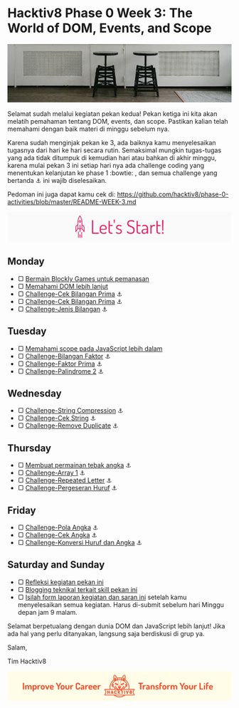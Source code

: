 # Hacktiv8 Phase 0 Week 3: The World of DOM, Events, and Scope

![Header](assets/header-w3.jpg)

Selamat sudah melalui kegiatan pekan kedua! Pekan ketiga ini kita akan melatih pemahaman tentang DOM, events, dan scope. Pastikan kalian telah memahami dengan baik materi di minggu sebelum nya.

Karena sudah menginjak pekan ke 3, ada baiknya kamu menyelesaikan tugasnya dari hari ke hari secara rutin. Semaksimal mungkin tugas-tugas yang ada tidak ditumpuk di kemudian hari atau bahkan di akhir minggu, karena mulai pekan 3 ini setiap hari nya ada challenge coding yang menentukan kelanjutan ke phase 1 :bowtie: , dan semua challenge yang bertanda :anchor: ini wajib diselesaikan.

Pedoman ini juga dapat kamu cek di: <https://github.com/hacktiv8/phase-0-activities/blob/master/README-WEEK-3.md>

![Let's start!](assets/start.png)

## Monday

- ▢ [Bermain Blockly Games untuk pemanasan](https://github.com/hacktiv8/phase-0-activities/blob/master/modules/blockly-games.md)
- ▢ [Memahami DOM lebih lanjut](https://github.com/hacktiv8/phase-0-activities/blob/master/modules/js-dom-devtools.md)
- ▢ [Challenge-Cek Bilangan Prima](https://github.com/hacktiv8/phase-0-activities/blob/master/modules/cek-prima.md) :anchor:
- ▢ [Challenge-Cek Bilangan Prima](https://github.com/hacktiv8/phase-0-activities/blob/master/modules/index-prima.md) :anchor:
- ▢ [Challenge-Jenis Bilangan](https://github.com/hacktiv8/phase-0-activities/blob/master/modules/jenis-bilangan.md) :anchor:


## Tuesday

- ▢ [Memahami scope pada JavaScript lebih dalam](https://github.com/hacktiv8/phase-0-activities/blob/master/modules/js-scope.md)
- ▢ [Challenge-Bilangan Faktor](https://github.com/hacktiv8/phase-0-activities/blob/master/modules/bilangan-faktor.md) :anchor:
- ▢ [Challenge-Faktor Prima](https://github.com/hacktiv8/phase-0-activities/blob/master/modules/faktor-prima.md) :anchor:
- ▢ [Challenge-Palindrome 2](https://github.com/hacktiv8/phase-0-activities/blob/master/modules/palindrome-2.md) :anchor:


## Wednesday

- ▢ [Challenge-String Compression](https://github.com/hacktiv8/phase-0-activities/blob/master/modules/string-compression.md) :anchor:
- ▢ [Challenge-Cek String](https://github.com/hacktiv8/phase-0-activities/blob/master/modules/cek-string.md) :anchor:
- ▢ [Challenge-Remove Duplicate](https://github.com/hacktiv8/phase-0-activities/blob/master/modules/remove-duplication.md) :anchor:


## Thursday

- ▢ [Membuat permainan tebak angka](https://github.com/hacktiv8/phase-0-activities/blob/master/modules/number-guess.md) :anchor:
- ▢ [Challenge-Array 1](https://github.com/hacktiv8/phase-0-activities/blob/master/modules/array-1.md) :anchor:
- ▢ [Challenge-Repeated Letter](https://github.com/hacktiv8/phase-0-activities/blob/master/modules/repeated-letter.md) :anchor:
- ▢ [Challenge-Pergeseran Huruf](https://github.com/hacktiv8/phase-0-activities/blob/master/modules/geser-huruf.md) :anchor:


## Friday

- ▢ [Challenge-Pola Angka](https://github.com/hacktiv8/phase-0-activities/blob/master/modules/pola-angka.md) :anchor:
- ▢ [Challenge-Cek Angka](https://github.com/hacktiv8/phase-0-activities/blob/master/modules/cek-angka.md) :anchor:
- ▢ [Challenge-Konversi Huruf dan Angka](https://github.com/hacktiv8/phase-0-activities/blob/master/modules/konversi-huruf-angka.md) :anchor:


## Saturday and Sunday

- ▢ [Refleksi kegiatan pekan ini](https://github.com/hacktiv8/phase-0-activities/blob/master/modules/reflection.md)
- ▢ [Blogging teknikal terkait skill pekan ini](https://github.com/hacktiv8/phase-0-activities/blob/master/modules/blog.md)
- ▢ [Isilah form laporan kegiatan dan saran ini](http://bit.ly/hacktiv8-report-p0w3) setelah kamu menyelesaikan semua kegiatan. Harus di-submit sebelum hari Minggu depan jam 9 malam.

Selamat berpetualang dengan dunia DOM dan JavaScript lebih lanjut! Jika ada hal yang perlu ditanyakan, langsung saja berdiskusi di grup ya.

Salam,

Tim Hacktiv8

![Hacktiv8 Banner](assets/banner.png)
